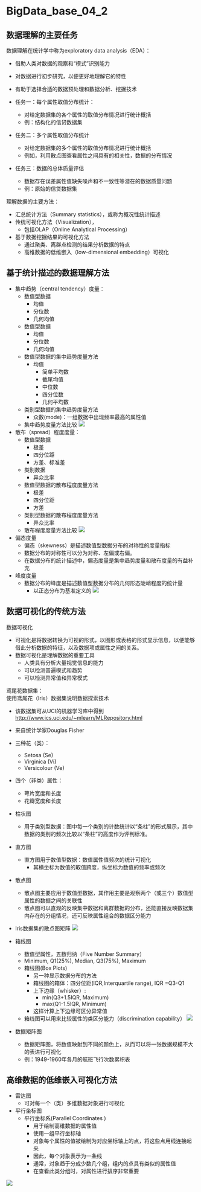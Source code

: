# BigData_base_04_2

## 数据理解的主要任务
数据理解在统计学中称为exploratory data analysis（EDA）：    
- 借助人类对数据的观察和“模式”识别能力
- 对数据进行初步研究，以便更好地理解它的特性
- 有助于选择合适的数据预处理和数据分析、挖掘技术

- 任务一：每个属性取值分布统计：
    - 对给定数据集的各个属性的取值分布情况进行统计概括
    - 例：结构化的信贷数据集
- 任务二：多个属性取值分布统计
    - 对给定数据集的多个属性的取值分布情况进行统计概括
    - 例如，利用散点图查看属性之间具有的相关性，数据的分布情况
- 任务三：数据的总体质量评估
    - 数据存在误差属性值缺失噪声和不一致性等潜在的数据质量问题
    - 例：原始的信贷数据集

理解数据的主要方法：
- 汇总统计方法（Summary statistics），或称为概况性统计描述
- 传统可视化方法（Visualization），
    - 包括OLAP（Online Analytical Processing）
- 基于数据挖掘结果的可视化方法
    - 通过聚类、离群点检测的结果分析数据的特点
    - 高维数据的低维嵌入（low-dimensional embedding）可视化

## 基于统计描述的数据理解方法
- 集中趋势（central tendency）度量：
    - 数值型数据
        - 均值
        - 分位数
        - 几何均值
    - 数值型数据
        - 均值
        - 分位数
        - 几何均值
    - 数值型数据的集中趋势度量方法
        - 均值
            - 简单平均数
            - 截尾均值
            - 中位数
            - 四分位数
            - 几何平均数 
    - 类别型数据的集中趋势度量方法
        - 众数(mode)：一组数据中出现频率最高的属性值
    - 集中趋势度量方法比较
    ![](https://raw.githubusercontent.com/QizhengZou/Drawing_bed/main/20211115163455.png)
- 散布（spread）程度度量：
    - 数值型数据
        - 极差
        - 四分位距
        - 方差、标准差
    - 类别数据
        - 异众比率
    - 数值型数据的散布程度度量方法
        - 极差
        - 四分位距
        - 方差
    - 类别型数据的散布程度度量方法
        - 异众比率
    - 散布程度度量方法比较
    ![](https://raw.githubusercontent.com/QizhengZou/Drawing_bed/main/20211115163843.png)
- 偏态度量
    - 偏态（skewness）是描述数值型数据分布的对称性的度量指标
    - 数据分布的对称性可以分为对称、左偏或右偏。
    - 在数据分布的统计描述中，偏态度量是集中趋势度量和散布度量的有益补充
- 峰度度量
    - 数据分布的峰度是描述数值型数据分布的几何形态陡峭程度的统计量
        - 以正态分布为基准定义的
        ![](https://raw.githubusercontent.com/QizhengZou/Drawing_bed/main/20211115164215.png)

## 数据可视化的传统方法
数据可视化
- 可视化是将数据转换为可视的形式，以图形或表格的形式显示信息，以便能够借此分析数据的特征，以及数据项或属性之间的关系。
- 数据可视化是理解数据的重要工具
    - 人类具有分析大量视觉信息的能力
    - 可以检测普遍模式和趋势
    - 可以检测异常值和异常模式

鸢尾花数据集：   
使用鸢尾花（Iris）数据集说明数据探索技术
- 该数据集可从UCI的机器学习库中得到 http://www.ics.uci.edu/~mlearn/MLRepository.html
- 来自统计学家Douglas Fisher
- 三种花（类）：
    - Setosa (Se)
    - Virginica (Vi) 
    - Versicolour (Ve)
- 四个（非类）属性：
    - 萼片宽度和长度
    - 花瓣宽度和长度

- 柱状图
    - 用于类别型数据：图中每一个类别的计数统计以“条柱”的形式展示，其中数据的类别的频次比较以“条柱”的高度作为评判标准。
- 直方图
    - 直方图用于数值型数据：数值属性值频次的统计可视化
        - 其横坐标为数值的取值跨度，纵坐标为数值的频率或频次
- 散点图
    - 散点图主要应用于数值型数据，其作用主要是观察两个（或三个）数值型属性的数据之间的关联性
    - 散点图可以直观的反映集中数据和离群数据的分布，还能直接反映数据集内存在的分组情况，还可反映属性组合的数据区分能力
- Iris数据集的散点图矩阵
![](https://raw.githubusercontent.com/QizhengZou/Drawing_bed/main/20211115164608.png)
- 箱线图
    - 数值型属性，五数归纳（Five Number Summary）
    - Minimum, Q1(25%), Median, Q3(75%), Maximum
    - 箱线图(Box Plots) 
        - 另一种显示数据分布的方法
        - 箱线图的箱体：四分位距(IQR,Interquartile range), IQR =Q3-Q1
        - 上下边缘（whisker）:
            - min(Q3+1.5IQR, Maximum)
            - max(Q1-1.5IQR, Minimum) 
        - 这样计算上下边缘可区分异常值
    - 箱线图可以用来比较属性的类区分能力（discrimination capability）
![](https://raw.githubusercontent.com/QizhengZou/Drawing_bed/main/20211115164847.png)
- 数据矩阵图
    - 数据矩阵图，将数值映射到不同的颜色上，从而可以将一张数据规模不大的表进行可视化
    - 例：1949-1960年各月的航班飞行次数累积表
## 高维数据的低维嵌入可视化方法
- 雷达图
    - 可对每一个（类）多维数据对象进行可视化
- 平行坐标图
    - 平行坐标系(Parallel Coordinates )
        - 用于绘制高维数据的属性值
        - 使用一组平行坐标轴
        - 对象每个属性的值被绘制为对应坐标轴上的点，将这些点用线连接起来
        - 因此，每个对象表示为一条线
        - 通常，对象趋于分成少数几个组，组内的点具有类似的属性值
        - 在查看此类分组时，对属性进行排序非常重要
        
![](https://raw.githubusercontent.com/QizhengZou/Drawing_bed/main/20211115165600.png)








